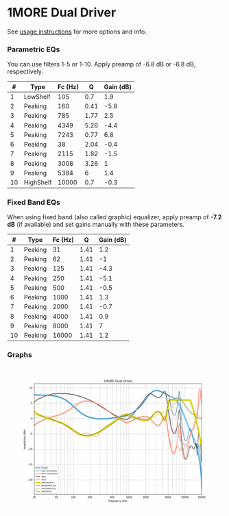 # 1MORE Dual Driver
See [usage instructions](https://github.com/jaakkopasanen/AutoEq#usage) for more options and info.

### Parametric EQs
You can use filters 1-5 or 1-10. Apply preamp of -6.8 dB or -6.8 dB, respectively.

|   # | Type      |   Fc (Hz) |    Q |   Gain (dB) |
|-----|-----------|-----------|------|-------------|
|   1 | LowShelf  |       105 | 0.7  |         1.9 |
|   2 | Peaking   |       160 | 0.41 |        -5.8 |
|   3 | Peaking   |       785 | 1.77 |         2.5 |
|   4 | Peaking   |      4349 | 5.26 |        -4.4 |
|   5 | Peaking   |      7243 | 0.77 |         6.8 |
|   6 | Peaking   |        38 | 2.04 |        -0.4 |
|   7 | Peaking   |      2115 | 1.82 |        -1.5 |
|   8 | Peaking   |      3008 | 3.26 |         1   |
|   9 | Peaking   |      5384 | 6    |         1.4 |
|  10 | HighShelf |     10000 | 0.7  |        -0.3 |

### Fixed Band EQs
When using fixed band (also called graphic) equalizer, apply preamp of **-7.2 dB** (if available) and set gains manually with these parameters.

|   # | Type    |   Fc (Hz) |    Q |   Gain (dB) |
|-----|---------|-----------|------|-------------|
|   1 | Peaking |        31 | 1.41 |         1.2 |
|   2 | Peaking |        62 | 1.41 |        -1   |
|   3 | Peaking |       125 | 1.41 |        -4.3 |
|   4 | Peaking |       250 | 1.41 |        -5.1 |
|   5 | Peaking |       500 | 1.41 |        -0.5 |
|   6 | Peaking |      1000 | 1.41 |         1.3 |
|   7 | Peaking |      2000 | 1.41 |        -0.7 |
|   8 | Peaking |      4000 | 1.41 |         0.9 |
|   9 | Peaking |      8000 | 1.41 |         7   |
|  10 | Peaking |     16000 | 1.41 |         1.2 |

### Graphs
![](./1MORE%20Dual%20Driver.png)
